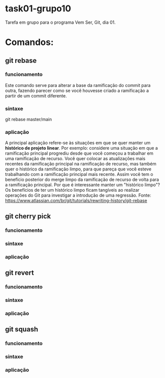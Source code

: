 # task01-grupo10
Tarefa em grupo para o programa Vem Ser, Git, dia 01.

# Comandos:

## git rebase
### funcionamento
Este comando serve para alterar a base da ramificação do commit para outra, fazendo parecer como se você houvesse criado a ramificação a partir de um commit diferente.
### sintaxe
git rebase master/main
### aplicação
A principal aplicação refere-se às situações em que se quer manter um **histórico de projeto linear**. Por exemplo: considere uma situação em que a ramificação principal progrediu desde que você começou a trabalhar em uma ramificação de recurso. Você quer colocar as atualizações mais recentes da ramificação principal na ramificação de recurso, mas também quer o histórico da ramificação limpo, para que pareça que você esteve trabalhando com a ramificação principal mais recente. Assim você tem o benefício posterior do merge limpo da ramificação de recurso de volta para a ramificação principal. Por que é interessante manter um "histórico limpo"? Os benefícios de ter um histórico limpo ficam tangíveis ao realizar operações do Git para investigar a introdução de uma regressão.
Fonte: <https://www.atlassian.com/br/git/tutorials/rewriting-history/git-rebase>


## git cherry pick
### funcionamento
### sintaxe
### aplicação

## git revert
### funcionamento
### sintaxe
### aplicação

## git squash
### funcionamento
### sintaxe
### aplicação

